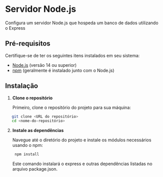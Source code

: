 # Servidor Node.js

Configura um servidor Node.js que hospeda um banco de dados utilizando o Express

## Pré-requisitos

Certifique-se de ter os seguintes itens instalados em seu sistema:

- [Node.js](https://nodejs.org/) (versão 14 ou superior)
- [npm](https://www.npmjs.com/) (geralmente é instalado junto com o Node.js)

## Instalação

1. **Clone o repositório**

   Primeiro, clone o repositório do projeto para sua máquina:
```bash
   git clone <URL do repositório>
   cd <nome-do-repositório>
```

2. **Instale as dependências**

    Navegue até o diretório do projeto e instale os módulos necessários usando o npm:
   ```bash
    npm install
   ```
    Este comando instalará o express e outras dependências listadas no arquivo package.json.
